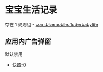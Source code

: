 # 宝宝生活记录

存在 1 规则组 - [com.bluemobile.flutterbabylife](/src/apps/com.bluemobile.flutterbabylife.ts)

## 应用内广告弹窗

默认禁用

- [快照-0](https://i.gkd.li/i/13632639)
